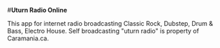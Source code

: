 #**Uturn Radio Online**

This app for internet radio broadcasting Classic Rock, Dubstep, Drum & Bass, Electro House.
Self broadcasting "uturn radio" is property of Caramania.ca.

